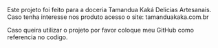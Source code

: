 Este projeto foi feito para a doceria Tamandua Kaká Delicias Artesanais. Caso tenha interesse nos produto acesso o site: tamanduakaka.com.br

Caso queira utilizar o projeto por favor coloque meu GitHub como referencia no codigo.
